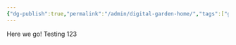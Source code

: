 ```yaml
---
{"dg-publish":true,"permalink":"/admin/digital-garden-home/","tags":["gardenEntry"]}
---
```



Here we go!  Testing 123
